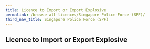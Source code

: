 ```yaml
---
title: Licence to Import or Export Explosive
permalink: /browse-all-licences/Singapore-Police-Force-(SPF)/
third_nav_title: Singapore Police Force (SPF)
---
```

## Licence to Import or Export Explosive
